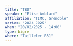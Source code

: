 ```yaml
---
title: "TBD"
speaker: "Elise Amblard"
affiliation: "TIMC, Grenoble"
series: "2024-2025"
when: "20/02/2025 - 14:00"
type: bigre
where: "Taillefer R31"
---
```

